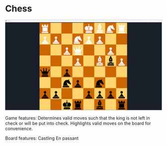 # Chess

![](Board.png)

Game features:
Determines valid moves such that the king is not left in check or will be put into check.
Highlights valid moves on the board for convenience.

Board features:
Castling
En passant
